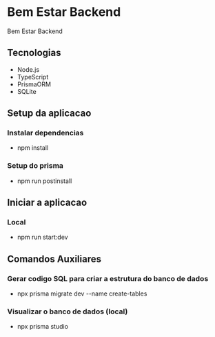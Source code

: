 # Bem Estar Backend

Bem Estar Backend

## Tecnologias

- Node.js
- TypeScript
- PrismaORM
- SQLite

## Setup da aplicacao

### Instalar dependencias

- npm install

### Setup do prisma

- npm run postinstall

## Iniciar a aplicacao

### Local

- npm run start:dev

## Comandos Auxiliares

### Gerar codigo SQL para criar a estrutura do banco de dados

- npx prisma migrate dev --name create-tables

### Visualizar o banco de dados (local)

- npx prisma studio
